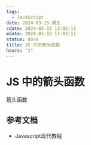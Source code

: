 ```yaml
---
tags:
  - JavaScript
date: 2024-03-15-周五
cdate: 2024-03-15 13:03:11
mdate: 2024-03-15 13:03:11
status: done
title: JS 中的箭头函数
hours: "1"
---
```

# JS 中的箭头函数

箭头函数

## 参考文档
- Javascript现代教程

